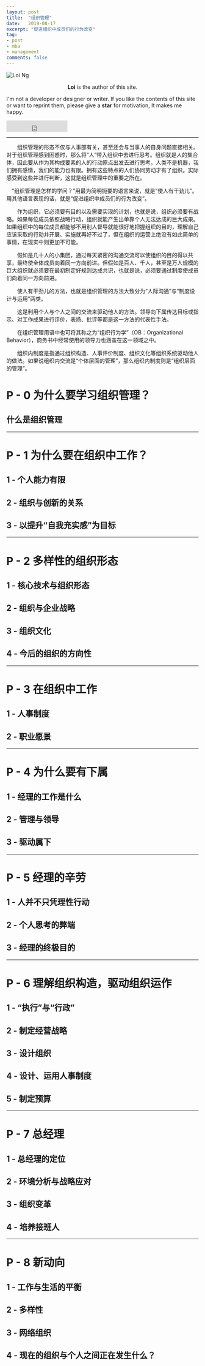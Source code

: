 ```yaml
---
layout: post
title:  "组织管理"
date:   2019-08-17
excerpt: "促进组织中成员们的行为改变"
tag:
- post
- mba
- management
comments: false
---
```


![Loi Ng](https://bossguloi.github.io/assets/img/logo.png)    
    
<center><b>Loi</b> is the author of this site.</center>
     
 I'm not a developer or designer or writer. If you like the contents of this site or want to reprint them, please give a **star** for motivation, It makes me happy.

<iframe src="https://ghbtns.com/github-btn.html?user=bossguloi&repo=bossguloi.github.io&type=star&count=true&size=large" frameborder="0" scrolling="0" width="160px" height="30px"></iframe>    

---

　　组织管理的形态不仅与人事部有关，甚至还会与当事人的自身问题直接相关。对于组织管理感到困惑时，那么将“人”带入组织中去进行思考。组织就是人的集合体，因此要从作为其构成要素的人的行动原点出发去进行思考。人类不是机器，我们拥有感情，我们的能力也有限。拥有这些特点的人们协同劳动才有了组织。实际感受到这些并进行判断，这就是组织管理中的重要之所在。

　“组织管理是怎样的学问？”用最为简明扼要的语言来说，就是“使人有干劲儿”。用其他语言表现的话，就是“促进组织中成员们的行为改变”。

　　作为组织，它必须要有目的以及需要实现的计划，也就是说，组织必须要有战略。如果每位成员依照战略行动，组织就能产生出单靠个人无法达成的巨大成果。如果组织中的每位成员都能够不用别人督导就能很好地把握组织的目的，理解自己应该采取的行动并开展、实施就再好不过了，但在组织的运营上绝没有如此简单的事情，在现实中则更加不可能。

　　假如是几十人的小集团，通过每天紧密的沟通交流可以使组织的目的得以共享，最终使全体成员向着同一方向前进。但假如是百人、千人，甚至是万人规模的巨大组织就必须要在最初制定好规则达成共识，也就是说，必须要通过制度使成员们向着同一方向前进。

　　使人有干劲儿的方法，也就是组织管理的方法大致分为“人际沟通”与“制度设计与运用”两类。

　　这是利用个人与个人之间的交流来驱动他人的方法。领导向下属传达目标或指示、对工作成果进行评价，表扬、批评等都是这一方法的代表性手法。

　　在组织管理用语中也可将其称之为“组织行为学”（OB：Organizational Behavior），商务书中经常使用的领导力也涵盖在这一领域之中。

　　组织内制度是指通过组织构造、人事评价制度、组织文化等组织系统驱动他人的做法。如果说组织内交流是“个体层面的管理”，那么组织内制度则是“组织层面的管理”。

# P - 0  为什么要学习组织管理？

## 什么是组织管理

---

# P - 1 为什么要在组织中工作？

## 1 - 个人能力有限

## 2 - 组织与创新的关系

## 3 - 以提升“自我充实感”为目标

---

# P - 2 多样性的组织形态

## 1 - 核心技术与组织形态

## 2 - 组织与企业战略

## 3 - 组织文化

## 4 - 今后的组织的方向性

---

# P - 3 在组织中工作

## 1 - 人事制度

## 2 - 职业愿景

---

# P - 4 为什么要有下属

## 1 - 经理的工作是什么

## 2 - 管理与领导

## 3 - 驱动属下

--- 

# P - 5 经理的辛劳

## 1 - 人并不只凭理性行动

## 2 - 个人思考的弊端

## 3 - 经理的终极目的

---

# P - 6 理解组织构造，驱动组织运作

## 1 - “执行”与“行政”

## 2 - 制定经营战略

## 3 - 设计组织

## 4 - 设计、运用人事制度

## 5 - 制定预算

---

# P - 7 总经理

## 1 - 总经理的定位

## 2 - 环境分析与战略应对

## 3 - 组织变革

## 4 - 培养接班人

---

# P - 8 新动向

## 1 - 工作与生活的平衡

## 2 - 多样性

## 3 - 网络组织

## 4 - 现在的组织与个人之间正在发生什么？
